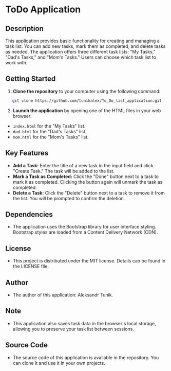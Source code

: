 # ToDo Application

## Description

This application provides basic functionality for creating and managing a task list. You can add new tasks, mark them as completed, and delete tasks as needed. The application offers three different task lists: "My Tasks," "Dad's Tasks," and "Mom's Tasks." Users can choose which task list to work with.

## Getting Started

1. **Clone the repository** to your computer using the following command:

```bash
   git clone https://github.com/tunikalex/To_Do_list_application.git
```

2. **Launch the application** by opening one of the HTML files in your web browser:

- `index.html` for the "My Tasks" list.
- `dad.html` for the "Dad's Tasks" list.
- `mom.html` for the "Mom's Tasks" list.

## Key Features

- **Add a Task:** Enter the title of a new task in the input field and click "Create Task." The task will be added to the list.
- **Mark a Task as Completed:** Click the "Done" button next to a task to mark it as completed. Clicking the button again will unmark the task as completed.
- **Delete a Task:** Click the "Delete" button next to a task to remove it from the list. You will be prompted to confirm the deletion.

## Dependencies

- The application uses the Bootstrap library for user interface styling. Bootstrap styles are loaded from a Content Delivery Network (CDN).

## License

- This project is distributed under the MIT license. Details can be found in the LICENSE file.

## Author

- The author of this application: Aleksandr Tunik.

## Note

- This application also saves task data in the browser's local storage, allowing you to preserve your task list between sessions.

## Source Code

- The source code of this application is available in the repository. You can clone it and use it in your own projects.
